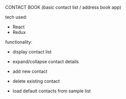 CONTACT BOOK
  (basic contact list / address book app)

tech used:
  - React
  - Redux

functionality:
  - display contact list
  - expand/collapse contact details
  - add new contact
  - delete existing contact

  - load default contacts from sample list
